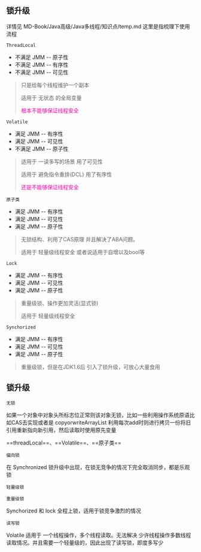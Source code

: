 ## 锁升级

详情见 MD-Book/Java高级/Java多线程/知识点/temp.md  这里是指梳理下使用流程



`ThreadLocal`

* 不满足  JMM -- 原子性
* 不满足  JMM -- 有序性
* 不满足  JMM -- 可见性

> 只是给每个线程维护一个副本
>
> 适用于 无状态  的全局变量
>
> <font color=ff00aa>根本不能够保证线程安全</font>





`Volatile`

- 满足  JMM -- 有序性
- 满足  JMM -- 可见性
- 不满足  JMM -- 原子性

> 适用于 一读多写的场景   用了可见性
>
> 适用于 避免指令重排(DCL)  用了有序性
>
> <font color=ff00aa>还是不能够保证线程安全</font>





`原子类`

- 满足  JMM -- 有序性
- 满足  JMM -- 可见性
- 满足  JMM -- 原子性

> 无锁结构、利用了CAS原理   并且解决了ABA问题。
>
> 适用于 轻量级线程安全 或者说适用于自增以及bool等







`Lock`

- 满足  JMM -- 有序性
- 满足  JMM -- 可见性
- 满足  JMM -- 原子性

> 重量级锁、操作更加灵活(显式锁)
>
> 适用于 轻量级线程安全





`Synchorized`

- 满足  JMM -- 有序性
- 满足  JMM -- 可见性
- 满足  JMM -- 原子性

> 重量级锁，但是在JDK1.6后 引入了锁升级，可放心大量食用



## 锁升级

`无锁`

如果一个对象中对象头所标志位正常则该对象无锁，比如一些利用操作系统原语比如CAS去实现或者是 copyorwriteArrayList 利用每次add时则进行拷贝一份将旧引用重新指向新引用，然后读取时使用原先变量

==threadLocal==、==Volatile==、==原子类==

`偏向锁`

在 Synchronized 锁升级中出现，在锁无竞争的情况下完全取消同步，都是乐观锁





`轻量级锁`









`重量级锁`

Synchorized 和 lock  全程上锁，适用于锁竞争激烈的情况





`读写锁`

Volatile 适用于 一个线程操作，多个线程读取。无法解决 少许线程操作多数线程读取情况。并且需要一个轻量级的，因此出现了读写锁，即度多写少